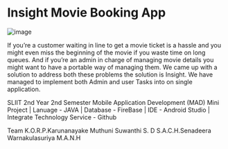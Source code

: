 # Insight Movie Booking App
![image](https://user-images.githubusercontent.com/89679753/134796821-d1c2ed8a-3204-4020-80b0-3eb70cc45b98.png)

 If you’re a customer waiting in line to get a movie ticket is a hassle and you might even miss the beginning of the movie if you waste time on long queues. And if you’re an admin in charge of managing movie details you might want to have a portable way of managing them. We came up with a solution to address both these problems the solution is Insight. We have managed to implement both Admin and user Tasks into on single application.



SLIIT 2nd Year 2nd Semester Mobile Application Development (MAD) Mini Project
| Lanuage - JAVA | Database - FireBase | IDE - Android Studio | Integrate Technology Service - Github

Team
K.O.R.P.Karunanayake
Muthuni Suwanthi S. D
S.A.C.H.Senadeera
Warnakulasuriya M.A.N.H
